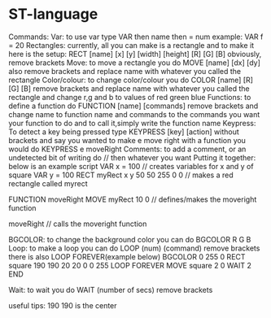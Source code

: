 # ST-language
Commands:
Var: to use var type VAR then name then = num example: VAR f = 20
Rectangles: currently, all you can make is a rectangle and to make it here is the setup: RECT [name] [x] [y] [width] [height] [R] [G] [B] obviously, remove brackets
Move: to move a rectangle you do MOVE [name] [dx] [dy] also remove brackets and replace name with whatever you called the rectangle
Color/colour: to change color/colour you do COLOR [name] [R] [G] [B] remove brackets and replace name with whatever you called the rectangle and change r,g and b to values of red green blue
Functions: to define a function do FUNCTION [name] [commands] remove brackets and change name to function name and commands to the commands you want your function to do and to call it,simply write the function name
Keypress: To detect a key being pressed type KEYPRESS [key] [action] without brackets and say you wanted to make e move right with a function you would do KEYPRESS e moveRight
Comments: to add a comment, or an undetected bit of writing do // then whatever you want
Putting it together: below is an example script
VAR x = 100 // creates variables for x and y of square
VAR y = 100
RECT myRect x y 50 50 255 0 0  // makes a red rectangle called myrect

FUNCTION moveRight MOVE myRect 10 0  // defines/makes the moveright function

moveRight  // calls the moveright function

BGCOLOR: to change the background color you can do BGCOLOR R G B 
Loop: to  make a loop you can do LOOP (num) (command) remove brackets there is also LOOP FOREVER(example below)
BGCOLOR 0 255 0
RECT square 190 190 20 20 0 0 255
LOOP FOREVER
    MOVE square 2 0
    WAIT 2
END

Wait: to wait you do WAIT (number of secs) remove brackets

useful tips:
190 190 is the center
